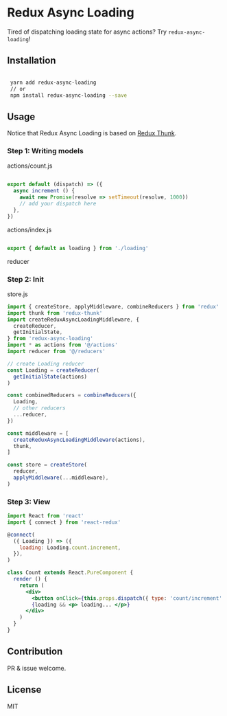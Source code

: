 # Redux Async Loading

Tired of dispatching loading state for async actions? Try `redux-async-loading`!

## Installation
``` bash

 yarn add redux-async-loading
 // or
 npm install redux-async-loading --save

```

## Usage
Notice that Redux Async Loading is based on [Redux Thunk](https://github.com/reduxjs/redux-thunk).


### Step 1: Writing models

actions/count.js

``` javascript

export default (dispatch) => ({
  async increment () {
    await new Promise(resolve => setTimeout(resolve, 1000))
    // add your dispatch here
  },
})

```

actions/index.js

``` javascript

export { default as loading } from './loading'

```

reducer

### Step 2: Init

store.js

``` javascript
import { createStore, applyMiddleware, combineReducers } from 'redux'
import thunk from 'redux-thunk'
import createReduxAsyncLoadingMiddleware, {
  createReducer,
  getInitialState,
} from 'redux-async-loading'
import * as actions from '@/actions'
import reducer from '@/reducers'

// create Loading reducer
const Loading = createReducer(
  getInitialState(actions)
)

const combinedReducers = combineReducers({
  Loading,
  // other reducers
  ...reducer,
})

const middleware = [
  createReduxAsyncLoadingMiddleware(actions),
  thunk,
]

const store = createStore(
  reducer,
  applyMiddleware(...middleware),
)
```

### Step 3: View

``` jsx
import React from 'react'
import { connect } from 'react-redux'

@connect(
  ({ Loading }) => ({
    loading: Loading.count.increment,
  }),
)

class Count extends React.PureComponent {
  render () {
    return (
      <div>
        <button onClick={this.props.dispatch({ type: 'count/increment' })}> async action </button>
        {loading && <p> loading... </p>}
      </div>
    )
  }
}
```

## Contribution

PR & issue welcome.

## License

MIT
